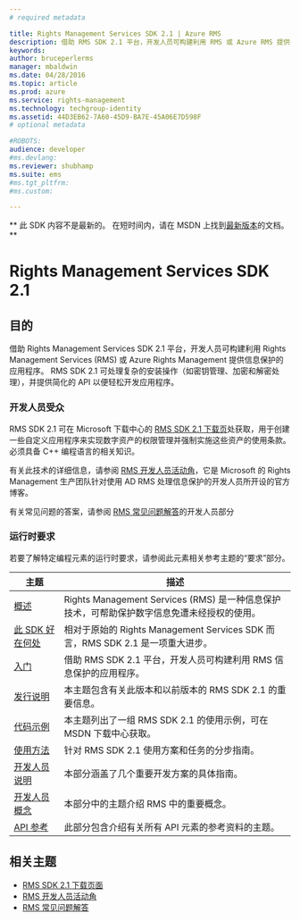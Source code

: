 ```yaml
---
# required metadata

title: Rights Management Services SDK 2.1 | Azure RMS
description: 借助 RMS SDK 2.1 平台，开发人员可构建利用 RMS 或 Azure RMS 提供信息保护的应用程序。
keywords:
author: bruceperlerms
manager: mbaldwin
ms.date: 04/28/2016
ms.topic: article
ms.prod: azure
ms.service: rights-management
ms.technology: techgroup-identity
ms.assetid: 44D3EB62-7A60-45D9-BA7E-45A06E7D598F
# optional metadata

#ROBOTS:
audience: developer
#ms.devlang:
ms.reviewer: shubhamp
ms.suite: ems
#ms.tgt_pltfrm:
#ms.custom:

---
```

** 此 SDK 内容不是最新的。 在短时间内，请在 MSDN 上找到[最新版本](https://msdn.microsoft.com/library/windows/desktop/hh535290(v=vs.85).aspx)的文档。 **
# Rights Management Services SDK 2.1

## 目的

借助 Rights Management Services SDK 2.1 平台，开发人员可构建利用 Rights Management Services (RMS) 或 Azure Rights Management 提供信息保护的应用程序。 RMS SDK 2.1 可处理复杂的安装操作（如密钥管理、加密和解密处理），并提供简化的 API 以便轻松开发应用程序。

### 开发人员受众

RMS SDK 2.1 可在 Microsoft 下载中心的 [RMS SDK 2.1 下载页](http://www.microsoft.com/en-us/download/details.aspx?id=38397)处获取，用于创建一些自定义应用程序来实现数字资产的权限管理并强制实施这些资产的使用条款。 必须具备 C++ 编程语言的相关知识。

有关此技术的详细信息，请参阅 [RMS 开发人员活动角](http://blogs.msdn.com/b/rms/archive/2012/05/31/official-release-of-ad-rms-sdk-2-0-and-ad-rms-client-2-0.aspx)，它是 Microsoft 的 Rights Management 生产团队针对使用 AD RMS 处理信息保护的开发人员所开设的官方博客。

有关常见问题的答案，请参阅 [RMS 常见问题解答](http://aka.ms/adrmsfaq )的开发人员部分

### 运行时要求

若要了解特定编程元素的运行时要求，请参阅此元素相关参考主题的“要求”部分。

|主题|描述|
|-----|--------|
|[概述](ad-rms-overview.md)|Rights Management Services (RMS) 是一种信息保护技术，可帮助保护数字信息免遭未经授权的使用。|
|[此 SDK 好在何处](differences-between-ad-rms-and-ad-rms-2-0.md)|相对于原始的 Rights Management Services SDK 而言，RMS SDK 2.1 是一项重大进步。|
|[入门](getting-started-with-ad-rms-2-0.md)|借助 RMS SDK 2.1 平台，开发人员可构建利用 RMS 信息保护的应用程序。|
|[发行说明](release-notes-rtm.md)|本主题包含有关此版本和以前版本的 RMS SDK 2.1 的重要信息。|
|[代码示例](samples.md)|本主题列出了一组 RMS SDK 2.1 的使用示例，可在 MSDN 下载中心获取。|
|[使用方法](how-to-use-msipc.md)|针对 RMS SDK 2.1 使用方案和任务的分步指南。|
|[开发人员说明](developer-notes.md)|本部分涵盖了几个重要开发方案的具体指南。|
|[开发人员概念](ad-rms-concepts-nav.md)|本部分中的主题介绍 RMS 中的重要概念。|
|[API 参考](/rights-management/sdk/2.1/api/win/constants)|此部分包含介绍有关所有 API 元素的参考资料的主题。|

 

## 相关主题

* [RMS SDK 2.1 下载页面](http://www.microsoft.com/en-us/download/details.aspx?id=38397)
* [RMS 开发人员活动角](http://blogs.msdn.com/b/rms/archive/2012/05/31/official-release-of-ad-rms-sdk-2-0-and-ad-rms-client-2-0.aspx)
* [RMS 常见问题解答](http://aka.ms/adrmsfaq )
 

 


<!--HONumber=Jun16_HO1-->


